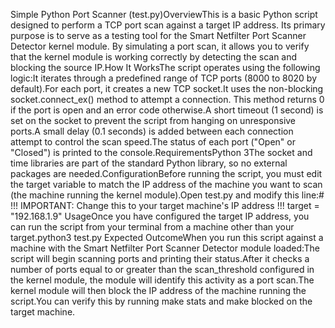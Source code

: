 Simple Python Port Scanner (test.py)OverviewThis is a basic Python script designed to perform a TCP port scan against a target IP address. Its primary purpose is to serve as a testing tool for the Smart Netfilter Port Scanner Detector kernel module. By simulating a port scan, it allows you to verify that the kernel module is working correctly by detecting the scan and blocking the source IP.How It WorksThe script operates using the following logic:It iterates through a predefined range of TCP ports (8000 to 8020 by default).For each port, it creates a new TCP socket.It uses the non-blocking socket.connect_ex() method to attempt a connection. This method returns 0 if the port is open and an error code otherwise.A short timeout (1 second) is set on the socket to prevent the script from hanging on unresponsive ports.A small delay (0.1 seconds) is added between each connection attempt to control the scan speed.The status of each port ("Open" or "Closed") is printed to the console.RequirementsPython 3The socket and time libraries are part of the standard Python library, so no external packages are needed.ConfigurationBefore running the script, you must edit the target variable to match the IP address of the machine you want to scan (the machine running the kernel module).Open test.py and modify this line:# !!! IMPORTANT: Change this to your target machine's IP address !!!
target = "192.168.1.9"
UsageOnce you have configured the target IP address, you can run the script from your terminal from a machine other than your target.python3 test.py
Expected OutcomeWhen you run this script against a machine with the Smart Netfilter Port Scanner Detector module loaded:The script will begin scanning ports and printing their status.After it checks a number of ports equal to or greater than the scan_threshold configured in the kernel module, the module will identify this activity as a port scan.The kernel module will then block the IP address of the machine running the script.You can verify this by running make stats and make blocked on the target machine.